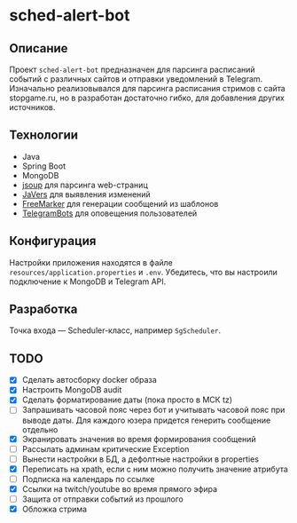 # sched-alert-bot

## Описание
Проект `sched-alert-bot` предназначен для парсинга расписаний событий с различных сайтов и отправки уведомлений в Telegram.
Изначально реализовывался для парсинга расписания стримов с сайта stopgame.ru, но в разработан достаточно гибко, для добавления других источников.

## Технологии
- Java
- Spring Boot
- MongoDB
- [jsoup](https://jsoup.org/) для парсинга web-страниц
- [JaVers](https://javers.org/) для выявления изменений
- [FreeMarker](https://freemarker.apache.org/) для генерации сообщений из шаблонов
- [TelegramBots](https://github.com/rubenlagus/TelegramBots) для оповещения пользователей

## Конфигурация
Настройки приложения находятся в файле `resources/application.properties` и `.env`.
Убедитесь, что вы настроили подключение к MongoDB и Telegram API.

## Разработка
Точка входа — Scheduler-класс, например `SgScheduler`.

## TODO
- [x] Сделать автосборку docker образа
- [x] Настроить MongoDB audit
- [x] Сделать форматирование даты (пока просто в МСК tz)
- [ ] Запрашивать часовой пояс через бот и учитывать часовой пояс при выводе даты. Для каждого юзера придется генерить сообщение отдельно
- [x] Экранировать значения во время формирования сообщений
- [ ] Рассылать админам критические Exception
- [ ] Вынести настройки в БД, а дефолтные настройки в properties
- [x] Переписать на xpath, если с ним можно получить значение атрибута
- [ ] Подписка на календарь по ссылке
- [x] Ссылки на twitch/youtube во время прямого эфира
- [ ] Защита от отправки событий из прошлого
- [x] Обложка стрима
